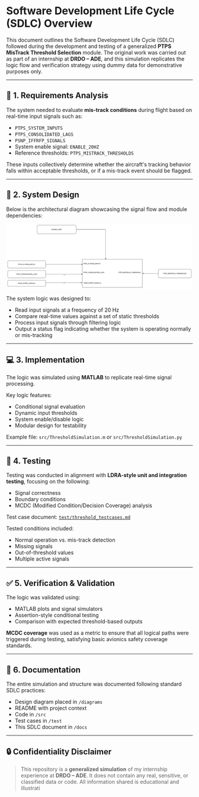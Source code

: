 # Software Development Life Cycle (SDLC) Overview

This document outlines the Software Development Life Cycle (SDLC) followed during the development and testing of a generalized **PTPS MisTrack Threshold Selection** module. The original work was carried out as part of an internship at **DRDO – ADE**, and this simulation replicates the logic flow and verification strategy using dummy data for demonstrative purposes only.

---

## 📌 1. Requirements Analysis

The system needed to evaluate **mis-track conditions** during flight based on real-time input signals such as:
- `PTPS_SYSTEM_INPUTS`
- `PTPS_CONSOLIDATED_LAGS`
- `PSNP_IFFRFP_SIGNALS`
- System enable signal: `ENABLE_20HZ`
- Reference thresholds: `PTPS_MISTRACK_THRESHOLDS`

These inputs collectively determine whether the aircraft's tracking behavior falls within acceptable thresholds, or if a mis-track event should be flagged.

---

## 🎨 2. System Design

Below is the architectural diagram showcasing the signal flow and module dependencies:

![PTPS MisTrack Threshold Selection](../diagrams/ptps_threshold_architecture.png)

The system logic was designed to:
- Read input signals at a frequency of 20 Hz
- Compare real-time values against a set of static thresholds
- Process input signals through filtering logic
- Output a status flag indicating whether the system is operating normally or mis-tracking

---

## 💻 3. Implementation

The logic was simulated using **MATLAB** to replicate real-time signal processing.

Key logic features:
- Conditional signal evaluation
- Dynamic input thresholds
- System enable/disable logic
- Modular design for testability

Example file: `src/ThresholdSimulation.m` or `src/ThresholdSimulation.py`

---

## 🧪 4. Testing

Testing was conducted in alignment with **LDRA-style unit and integration testing**, focusing on the following:
- Signal correctness
- Boundary conditions
- MCDC (Modified Condition/Decision Coverage) analysis

Test case document: [`test/threshold_testcases.md`](../test/threshold_testcases.md)

Tested conditions included:
- Normal operation vs. mis-track detection
- Missing signals
- Out-of-threshold values
- Multiple active signals

---

## ✅ 5. Verification & Validation

The logic was validated using:
- MATLAB plots and signal simulators
- Assertion-style conditional testing
- Comparison with expected threshold-based outputs

**MCDC coverage** was used as a metric to ensure that all logical paths were triggered during testing, satisfying basic avionics safety coverage standards.

---

## 🧾 6. Documentation

The entire simulation and structure was documented following standard SDLC practices:
- Design diagram placed in `/diagrams`
- README with project context
- Code in `/src`
- Test cases in `/test`
- This SDLC document in `/docs`

---

## 🔒 Confidentiality Disclaimer

> This repository is a **generalized simulation** of my internship experience at **DRDO – ADE**. It does not contain any real, sensitive, or classified data or code. All information shared is educational and illustrati
